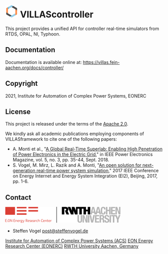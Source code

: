 # <img src="doc/pictures/villas_controller.png" width=40 /> VILLAScontroller

This project provides a unified API for controller real-time simulators from RTDS, OPAL, NI, Typhoon.

## Documentation

Documentation is available online at: https://villas.fein-aachen.org/docs/controller/

## Copyright

2021, Institute for Automation of Complex Power Systems, EONERC

## License

This project is released under the terms of the [Apache 2.0](LICENSE).

We kindly ask all academic publications employing components of VILLASframework to cite one of the following papers:

- A. Monti et al., "[A Global Real-Time Superlab: Enabling High Penetration of Power Electronics in the Electric Grid](https://ieeexplore.ieee.org/document/8458285/)," in IEEE Power Electronics Magazine, vol. 5, no. 3, pp. 35-44, Sept. 2018.
- S. Vogel, M. Mirz, L. Razik and A. Monti, "[An open solution for next-generation real-time power system simulation](http://ieeexplore.ieee.org/stamp/stamp.jsp?tp=&arnumber=8245739&isnumber=8244404)," 2017 IEEE Conference on Energy Internet and Energy System Integration (EI2), Beijing, 2017, pp. 1-6.

## Contact

[![EONERC ACS Logo](doc/pictures/eonerc_logo.png)](http://www.acs.eonerc.rwth-aachen.de)

 - Steffen Vogel <post@steffenvogel.de>

[Institute for Automation of Complex Power Systems (ACS)](http://www.acs.eonerc.rwth-aachen.de)
[EON Energy Research Center (EONERC)](http://www.eonerc.rwth-aachen.de)
[RWTH University Aachen, Germany](http://www.rwth-aachen.de)

